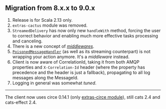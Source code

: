 ## Migration from 8.x.x to 9.0.x

1. Release is for Scala 2.13 only.
2. `extras-cactus` module was removed.
3. `StreamedDelivery` has now only new `handleWith` method, forcing the user to correct behavior and enabling much more effective tasks
   processing and canceling.
4. There is a new concept of _[middlewares](../README.md#consumer-middlewares)_.
5. [`PoisonedMessageHandler`](extras#poisoned-message-handler) (as well as its streaming counterpart) is not wrapping your action anymore.
   It's a _middleware_ instead.
6. Client is now aware of CorrelationId, taking it from both AMQP properties and `X-Correlation-Id` header (where the property has precedence
   and the header is just a fallback), propagating to all log messages along the MessageId.
7. Logging in general was somewhat _tuned_.

---

The client now uses circe 0.14.1 (only [extras-circe module](extras-circe)), still cats 2.4 and cats-effect 2.4.
